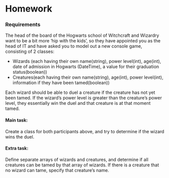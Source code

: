 # Homework

### Requirements
The head of the board of the Hogwarts school of Witchcraft and Wizardry want to be a bit more ‘hip with the kids’, so they have appointed you as the head of IT and have asked you to model out a new console game, consisting of 2 classes:

 * Wizards (each having their own name(string), power level(int), age(int), date of admission in Hogwarts (DateTime), a value for their graduation status(boolean))
* Creatures(each having their own name(string), age(int), power level(int), information if they have been tamed(boolean))

Each wizard should be able to duel a creature if the creature has not yet been tamed. If the wizard’s power level is greater than the creature’s power level, they essentially win the duel and that creature is at that moment tamed.

#### Main task: 
Create a class for both participants above, and try to determine if the wizard wins the duel.

#### Extra task: 
Define separate arrays of wizards and creatures, and determine if all creatures can be tamed by that array of wizards. If there is a creature that no wizard can tame, specify that creature’s name. 



